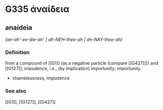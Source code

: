 # G335 ἀναίδεια

## anaídeia

_(an-ah'-ee-die-ah' | ah-NEH-thee-ah | ah-NAY-thee-ah)_

### Definition

from a compound of [[G1]] (as a negative particle (compare [[G427]])) and [[G127]]; impudence, i.e., (by implication) importunity; importunity.

- shamelessness, impudence

### See also

[[G1]], [[G127]], [[G427]]

